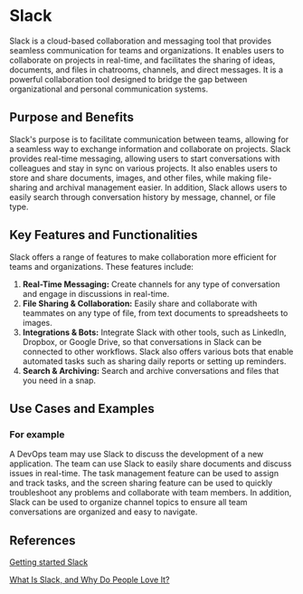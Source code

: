 
# Slack
Slack is a cloud-based collaboration and messaging tool that provides seamless communication for teams and organizations. It enables users to collaborate on projects in real-time, and facilitates the sharing of ideas, documents, and files in chatrooms, channels, and direct messages. It is a powerful collaboration tool designed to bridge the gap between organizational and personal communication systems. 

## Purpose and Benefits 
Slack's purpose is to facilitate communication between teams, allowing for a seamless way to exchange information and collaborate on projects. Slack provides real-time messaging, allowing users to start conversations with colleagues and stay in sync on various projects. It also enables users to store and share documents, images, and other files, while making file-sharing and archival management easier. In addition, Slack allows users to easily search through conversation history by message, channel, or file type.

## Key Features and Functionalities 
Slack offers a range of features to make collaboration more efficient for teams and organizations. These features include: 

1. **Real-Time Messaging:** Create channels for any type of conversation and engage in discussions in real-time.
2. **File Sharing & Collaboration:** Easily share and collaborate with teammates on any type of file, from text documents to spreadsheets to images.
3. **Integrations & Bots:** Integrate Slack with other tools, such as LinkedIn, Dropbox, or Google Drive, so that conversations in Slack can be connected to other workflows. Slack also offers various bots that enable automated tasks such as sharing daily reports or setting up reminders.
4. **Search & Archiving:** Search and archive conversations and files that you need in a snap.


## Use Cases and Examples 

### For example
A DevOps team may use Slack to discuss the development of a new application. The team can use Slack to easily share documents and discuss issues in real-time. The task management feature can be used to assign and track tasks, and the screen sharing feature can be used to quickly troubleshoot any problems and collaborate with team members. 
	In addition, Slack can be used to organize channel topics to ensure all team conversations are organized and easy to navigate. 

## References

[Getting started Slack](https://slack.com/intl/en-gb/help/articles/115004071768-What-is-Slack-#:~:text=Slack%20is%20a%20messaging%20app,the%20way%20that%20organisations%20communicate.)

[What Is Slack, and Why Do People Love It?](https://www.howtogeek.com/428046/what-is-slack-and-why-do-people-love-it/)